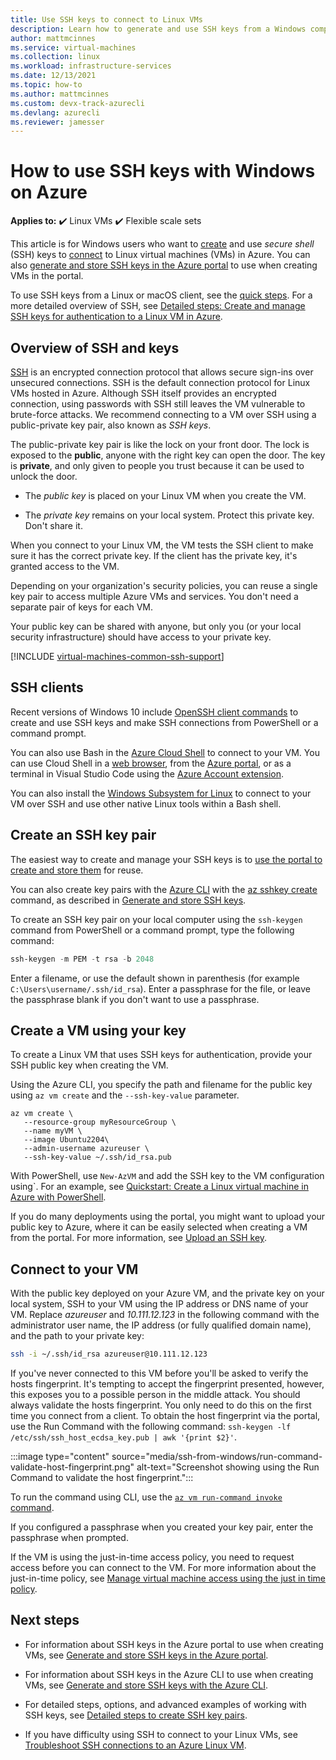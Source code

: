 ```yaml
---
title: Use SSH keys to connect to Linux VMs
description: Learn how to generate and use SSH keys from a Windows computer to connect to a Linux virtual machine on Azure.
author: mattmcinnes
ms.service: virtual-machines
ms.collection: linux
ms.workload: infrastructure-services
ms.date: 12/13/2021
ms.topic: how-to
ms.author: mattmcinnes
ms.custom: devx-track-azurecli
ms.devlang: azurecli
ms.reviewer: jamesser
---
```

# How to use SSH keys with Windows on Azure

**Applies to:** :heavy_check_mark: Linux VMs :heavy_check_mark: Flexible scale sets

This article is for Windows users who want to [create](#create-an-ssh-key-pair) and use *secure shell* (SSH) keys to [connect](#connect-to-your-vm) to Linux virtual machines (VMs) in Azure. You can also [generate and store SSH keys in the Azure portal](../ssh-keys-portal.md) to use when creating VMs in the portal.


To use SSH keys from a Linux or macOS client, see the [quick steps](mac-create-ssh-keys.md). For a more detailed overview of SSH, see [Detailed steps: Create and manage SSH keys for authentication to a Linux VM in Azure](create-ssh-keys-detailed.md).

## Overview of SSH and keys

[SSH](https://www.ssh.com/ssh/) is an encrypted connection protocol that allows secure sign-ins over unsecured connections. SSH is the default connection protocol for Linux VMs hosted in Azure. Although SSH itself provides an encrypted connection, using passwords with SSH still leaves the VM vulnerable to brute-force attacks. We recommend connecting to a VM over SSH using a public-private key pair, also known as *SSH keys*.

The public-private key pair is like the lock on your front door. The lock is exposed to the **public**, anyone with the right key can open the door. The key is **private**, and only given to people you trust because it can be used to unlock the door.

- The *public key* is placed on your Linux VM when you create the VM.

- The *private key* remains on your local system. Protect this private key. Don't share it.

When you connect to your Linux VM, the VM tests the SSH client to make sure it has the correct private key. If the client has the private key, it's granted access to the VM.

Depending on your organization's security policies, you can reuse a single key pair to access multiple Azure VMs and services. You don't need a separate pair of keys for each VM.

Your public key can be shared with anyone, but only you (or your local security infrastructure) should have access to your private key.

[!INCLUDE [virtual-machines-common-ssh-support](../../../includes/virtual-machines-common-ssh-support.md)]

## SSH clients

Recent versions of Windows 10 include [OpenSSH client commands](https://blogs.msdn.microsoft.com/commandline/2018/03/07/windows10v1803/) to create and use SSH keys and make SSH connections from PowerShell or a command prompt.

You can also use Bash in the [Azure Cloud Shell](../../cloud-shell/overview.md) to connect to your VM. You can use Cloud Shell in a [web browser](https://shell.azure.com/bash), from the [Azure portal](https://portal.azure.com), or as a terminal in Visual Studio Code using the [Azure Account extension](https://marketplace.visualstudio.com/items?itemName=ms-vscode.azure-account).

You can also install the [Windows Subsystem for Linux](/windows/wsl/about) to connect to your VM over SSH and use other native Linux tools within a Bash shell.

## Create an SSH key pair

The easiest way to create and manage your SSH keys is to [use the portal to create and store them](../ssh-keys-portal.md) for reuse.

You can also create key pairs with the [Azure CLI](/cli/azure) with the [az sshkey create](/cli/azure/sshkey#az-sshkey-create) command, as described in [Generate and store SSH keys](../ssh-keys-azure-cli.md).

To create an SSH key pair on your local computer using the `ssh-keygen` command from PowerShell or a command prompt, type the following command:

```powershell
ssh-keygen -m PEM -t rsa -b 2048
```

Enter a filename, or use the default shown in parenthesis (for example `C:\Users\username/.ssh/id_rsa`).  Enter a passphrase for the file, or leave the passphrase blank if you don't want to use a passphrase.

## Create a VM using your key

To create a Linux VM that uses SSH keys for authentication, provide your SSH public key when creating the VM.

Using the Azure CLI, you specify the path and filename for the public key using `az vm create` and the `--ssh-key-value` parameter.

```azurecli
az vm create \
   --resource-group myResourceGroup \
   --name myVM \
   --image Ubuntu2204\
   --admin-username azureuser \
   --ssh-key-value ~/.ssh/id_rsa.pub
```

With PowerShell, use `New-AzVM` and add the SSH key to the VM configuration using`. For an example, see [Quickstart: Create a Linux virtual machine in Azure with PowerShell](quick-create-powershell.md).

If you do many deployments using the portal, you might want to upload your public key to Azure, where it can be easily selected when creating a VM from the portal. For more information, see [Upload an SSH key](../ssh-keys-portal.md#upload-an-ssh-key).


## Connect to your VM

With the public key deployed on your Azure VM, and the private key on your local system, SSH to your VM using the IP address or DNS name of your VM. Replace *azureuser* and *10.111.12.123* in the following command with the administrator user name, the IP address (or fully qualified domain name), and the path to your private key:

```bash
ssh -i ~/.ssh/id_rsa azureuser@10.111.12.123
```

If you've never connected to this VM before you'll be asked to verify the hosts fingerprint. It's tempting to accept the fingerprint presented, however, this exposes you to a possible person in the middle attack. You should always validate the hosts fingerprint. You only need to do this on the first time you connect from a client. To obtain the host fingerprint via the portal, use the Run Command with the following command: `ssh-keygen -lf /etc/ssh/ssh_host_ecdsa_key.pub | awk '{print $2}'`.

:::image type="content" source="media/ssh-from-windows/run-command-validate-host-fingerprint.png" alt-text="Screenshot showing using the Run Command to validate the host fingerprint.":::

To run the command using CLI, use the [`az vm run-command invoke` command](/cli/azure/vm/run-command).

If you configured a passphrase when you created your key pair, enter the passphrase when prompted.

If the VM is using the just-in-time access policy, you need to request access before you can connect to the VM. For more information about the just-in-time policy, see [Manage virtual machine access using the just in time policy](../../security-center/security-center-just-in-time.md).


## Next steps

- For information about SSH keys in the Azure portal to use when creating VMs, see [Generate and store SSH keys in the Azure portal](../ssh-keys-portal.md).

- For information about SSH keys in the Azure CLI to use when creating VMs, see [Generate and store SSH keys with the Azure CLI](../ssh-keys-azure-cli.md).

- For detailed steps, options, and advanced examples of working with SSH keys, see [Detailed steps to create SSH key pairs](create-ssh-keys-detailed.md).

- If you have difficulty using SSH to connect to your Linux VMs, see [Troubleshoot SSH connections to an Azure Linux VM](/troubleshoot/azure/virtual-machines/troubleshoot-ssh-connection?toc=%2fazure%2fvirtual-machines%2flinux%2ftoc.json).

